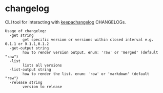 # changelog

CLI tool for interacting with [keepachangelog](https://keepachangelog.com/en/1.0.0/) CHANGELOGs.

```shell
Usage of changelog:
  -get string
        get specific version or versions within closed interval e.g. 0.1.1 or 0.1.1,0.1.2
  -get-output string
        how to render version output. enum: 'raw' or 'merged' (default "raw")
  -list
        lists all versions
  -list-output string
        how to render the list. enum: 'raw' or 'markdown' (default "raw")
  -release string
        version to release
```